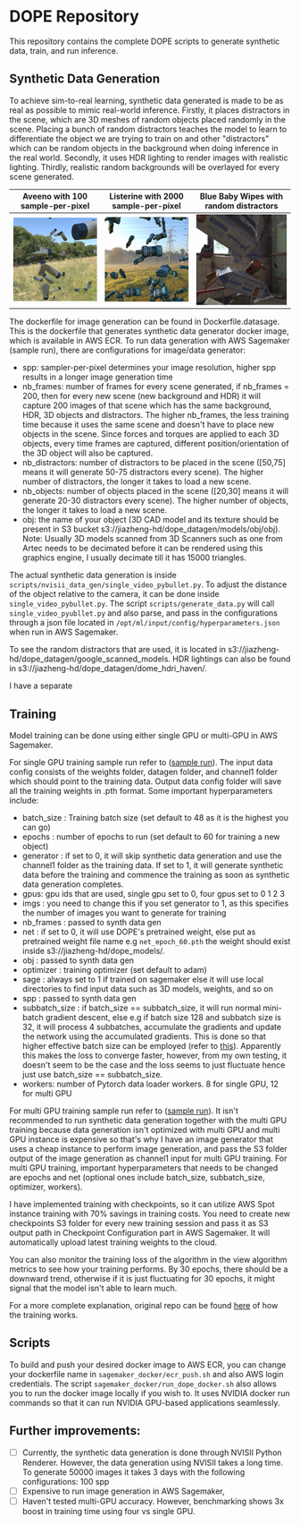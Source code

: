 # DOPE Repository
This repository contains the complete DOPE scripts to generate synthetic data, train, and run inference. 

## Synthetic Data Generation
To achieve sim-to-real learning, synthetic data generated is made to be as real as possible to mimic real-world inference. Firstly, it places distractors in the scene, which are 3D meshes of random objects placed randomly in the scene. Placing a bunch of random distractors teaches the model to learn to differentiate the object we are trying to train on and other "distractors" which can be random objects in the background when doing inference in the real world. Secondly, it uses HDR lighting to render images with realistic lighting. Thirdly, realistic random backgrounds will be overlayed for every scene generated.

Aveeno with 100 sample-per-pixel             |  Listerine with 2000 sample-per-pixel |  Blue Baby Wipes with random distractors
:-------------------------:|:-------------------------:|:-------------------------:
![Aveeno 100 spp](doc/aveeno_100.png?raw=true "Aveeno 100 spp")  |  ![Listerine 2000 spp](doc/listerine_2000.png?raw=true "Listerine 2000 spp") | ![Babywipes with distractors](doc/babywipes_with_distractors.png?raw=true "Baby wipes with distractors")


The dockerfile for image generation can be found in Dockerfile.datasage. This is the dockerfile that generates synthetic data generator docker image, which is available in AWS ECR. To run data generation with AWS Sagemaker (sample run), there are configurations for image/data generator:
* spp: sampler-per-pixel determines your image resolution, higher spp results in a longer image generation time
* nb_frames: number of frames for every scene generated, if nb_frames = 200, then for every new scene (new background and HDR) it will capture 200 images of that scene which has the same background, HDR, 3D objects and distractors. The higher nb_frames, the less training time because it uses the same scene and doesn't have to place new objects in the scene. Since forces and torques are applied to each 3D objects, every time frames are captured, different position/orientation of the 3D object will also be captured.
* nb_distractors: number of distractors to be placed in the scene ([50,75] means it will generate 50-75 distractors every scene). The higher number of distractors, the longer it takes to load a new scene.
* nb_objects: number of objects placed in the scene ([20,30] means it will generate 20-30 distractors every scene). The higher number of objects, the longer it takes to load a new scene.
* obj: the name of your object (3D CAD model and its texture should be present in S3 bucket s3://jiazheng-hd/dope_datagen/models/obj/obj). Note: Usually 3D models scanned from 3D Scanners such as one from Artec needs to be decimated before it can be rendered using this graphics engine, I usually decimate till it has 15000 triangles.

The actual synthetic data generation is inside `scripts/nvisii_data_gen/single_video_pybullet.py`. To adjust the distance of the object relative to the camera, it can be done inside `single_video_pybullet.py`. The script `scripts/generate_data.py` will call `single_video_pyubllet.py` and also parse, and pass in the configurations through a json file located in `/opt/ml/input/config/hyperparameters.json` when run in AWS Sagemaker.

To see the random distractors that are used, it is located in s3://jiazheng-hd/dope_datagen/google_scanned_models. HDR lightings can also be found in s3://jiazheng-hd/dope_datagen/dome_hdri_haven/.

I have a separate 

## Training
Model training can be done using either single GPU or multi-GPU in AWS Sagemaker.

For single GPU training sample run refer to ([sample run](https://ap-southeast-1.console.aws.amazon.com/sagemaker/home?region=ap-southeast-1#/jobs/dope-training-singlegpu-48-batchsize-bluebabywipes-2)). The input data config consists of the weights folder, datagen folder, and channel1 folder which should point to the training data. Output data config folder will save all the training weights in .pth format. Some important hyperparameters include:

* batch_size : Training batch size (set default to 48 as it is the highest you can go)
* epochs : number of epochs to run (set default to 60 for training a new object)
* generator : if set to 0, it will skip synthetic data generation and use the channel1 folder as the training data. If set to 1, it will generate synthetic data before the training and commence the training as soon as synthetic data generation completes.
* gpus: gpu ids that are used, single gpu set to 0, four gpus set to 0 1 2 3
* imgs : you need to change this if you set generator to 1, as this specifies the number of images you want to generate for training
* nb_frames : passed to synth data gen
* net : if set to 0, it will use DOPE's pretrained weight, else put as pretrained weight file name e.g `net_epoch_60.pth` the weight should exist inside s3://jiazheng-hd/dope_models/.
* obj : passed to synth data gen
* optimizer : training optimizer (set default to adam)
* sage : always set to 1 if trained on sagemaker else it will use local directories to find input data such as 3D models, weights, and so on
* spp : passed to synth data gen
* subbatch_size : if batch_size == subbatch_size, it will run normal mini-batch gradient descent, else e.g if batch size 128 and subbatch size is 32, it will process 4 subbatches, accumulate the gradients and update the network using the accumulated gradients. This is done so that higher effective batch size can be employed (refer to [this](https://github.com/NVlabs/Deep_Object_Pose/issues/155)). Apparently this makes the loss to converge faster, however, from my own testing, it doesn't seem to be the case and the loss seems to just fluctuate hence just use batch_size == subbatch_size. 
* workers: number of Pytorch data loader workers. 8 for single GPU, 12 for multi GPU

For multi GPU training sample run refer to ([sample run](https://ap-southeast-1.console.aws.amazon.com/sagemaker/home?region=ap-southeast-1#/jobs/dope-training-test-fourgpus-48-batchsize-listerine-1)). It isn't recommended to run synthetic data generation together with the multi GPU training because data generation isn't optimized with multi GPU and multi GPU instance is expensive so that's why I have an image generator that uses a cheap instance to perform image generation, and pass the S3 folder output of the image generation as channel1 input for multi GPU training. For multi GPU training, important hyperparameters that needs to be changed are epochs and net (optional ones include batch_size, subbatch_size, optimizer, workers).

I have implemented training with checkpoints, so it can utilize AWS Spot instance training with 70% savings in training costs. You need to create new checkpoints S3 folder for every new training session and pass it as S3 output path in Checkpoint Configuration part in AWS Sagemaker. It will automatically upload latest training weights to the cloud.

You can also monitor the training loss of the algorithm in the view algorithm metrics to see how your training performs. By 30 epochs, there should be a downward trend, otherwise if it is just fluctuating for 30 epochs, it might signal that the model isn't able to learn much.

For a more complete explanation, original repo can be found [here](https://github.com/NVlabs/Deep_Object_Pose) of how the training works.

## Scripts
To build and push your desired docker image to AWS ECR, you can change your dockerfile name in `sagemaker_docker/ecr_push.sh` and also AWS login credentials. The script `sagemaker_docker/run_dope_docker.sh` also allows you to run the docker image locally if you wish to. It uses NVIDIA docker run commands so that it can run NVIDIA GPU-based applications seamlessly.
## Further improvements:
- [ ] Currently, the synthetic data generation is done through NVISII Python Renderer. However, the data generation using NVISII takes a long time. To generate 50000 images it takes 3 days with the following configurations: 100 spp
- [ ] Expensive to run image generation in AWS Sagemaker,
- [ ] Haven't tested multi-GPU accuracy. However, benchmarking shows 3x boost in training time using four vs single GPU.